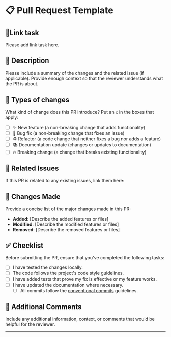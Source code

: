 # 📋 Pull Request Template

## 🎯Link task

Please add link task here.

## 📝 Description

Please include a summary of the changes and the related issue (if applicable). Provide enough context so that the
reviewer understands what the PR is about.

## 🚀 Types of changes

What kind of change does this PR introduce? Put an `x` in the boxes that apply:

- [ ] ✨ New feature (a non-breaking change that adds functionality)
- [ ] 🐛 Bug fix (a non-breaking change that fixes an issue)
- [ ] ♻️ Refactor (a code change that neither fixes a bug nor adds a feature)
- [ ] 📚 Documentation update (changes or updates to documentation)
- [ ] 🔥 Breaking change (a change that breaks existing functionality)

## 🎯 Related Issues

If this PR is related to any existing issues, link them here:

## 📜 Changes Made

Provide a concise list of the major changes made in this PR:

- **Added**: [Describe the added features or files]
- **Modified**: [Describe the modified features or files]
- **Removed**: [Describe the removed features or files]

## ✅ Checklist

Before submitting the PR, ensure that you've completed the following tasks:

- [ ] I have tested the changes locally.
- [ ] The code follows the project's code style guidelines.
- [ ] I have added tests that prove my fix is effective or my feature works.
- [ ] I have updated the documentation where necessary.
    - [ ] All commits follow the [conventional commits](https://www.conventionalcommits.org/en/v1.0.0/) guidelines.

## 💬 Additional Comments

Include any additional information, context, or comments that would be helpful for the reviewer.

---
